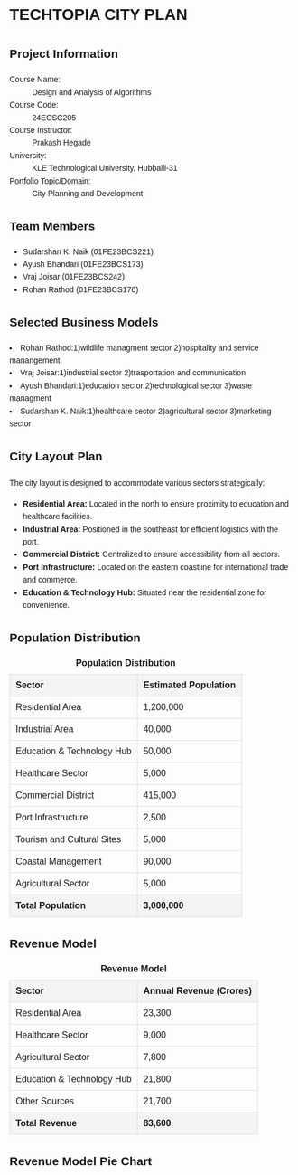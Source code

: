 <html lang="en">
<head>
    <meta charset="UTF-8">
    <meta name="viewport" content="width=device-width, initial-scale=1.0">
    <title>TechTopia City Plan</title>
    <style>
        body {
            font-family: Arial, sans-serif;
            line-height: 1.6;
        }
        table {
            width: 100%;
            border-collapse: collapse;
            margin: 20px 0;
        }
        table th, table td {
            border: 1px solid #ddd;
            padding: 10px;
            text-align: left;
        }
        table th {
            background-color: #f4f4f4;
        }
        table caption {
            font-weight: bold;
            margin-bottom: 10px;
        }
        .info-section, .team-section, .layout-section, .chart-section {
            margin: 20px 0;
        }
        .info-section dl, .team-section ul {
            margin: 10px 0;
        }
        canvas {
            display: block;
            margin: 20px auto;
        }
    </style>
    <script src="https://cdn.jsdelivr.net/npm/chart.js"></script>
</head>
<body>

<h1>TECHTOPIA CITY PLAN</h1>

<section class="info-section">
    <h2>Project Information</h2>
    <dl>
        <dt>Course Name:</dt>
        <dd>Design and Analysis of Algorithms</dd>
        <dt>Course Code:</dt>
        <dd>24ECSC205</dd>
        <dt>Course Instructor:</dt>
        <dd>Prakash Hegade</dd>
        <dt>University:</dt>
        <dd>KLE Technological University, Hubballi-31</dd>
        <dt>Portfolio Topic/Domain:</dt>
        <dd>City Planning and Development</dd>
    </dl>
</section>

<section class="team-section">
    <h2>Team Members</h2>
    <ul>
        <li>Sudarshan K. Naik (01FE23BCS221)</li>
        <li>Ayush Bhandari (01FE23BCS173)</li>
        <li>Vraj Joisar (01FE23BCS242)</li>
        <li>Rohan Rathod (01FE23BCS176)</li>
    </ul>
</section>
<section>
    <h2>Selected Business Models</h2>
    <li>Rohan Rathod:1)wildlife managment sector 2)hospitality and service manangement 
        <a href="./rohan.html"></a>
    </li>
     <li>Vraj Joisar:1)industrial sector 2)trasportation and communication 
    </li>
     <li>Ayush Bhandari:1)education sector 2)technological sector 3)waste managment 
    </li>
     <li>Sudarshan K. Naik:1)healthcare sector 2)agricultural sector 3)marketing sector 
    </li>
</section>

<h2>City Layout Plan</h2>
<section class="layout-section">
    <p>The city layout is designed to accommodate various sectors strategically:</p>
    <ul>
        <li><strong>Residential Area:</strong> Located in the north to ensure proximity to education and healthcare facilities.</li>
        <li><strong>Industrial Area:</strong> Positioned in the southeast for efficient logistics with the port.</li>
        <li><strong>Commercial District:</strong> Centralized to ensure accessibility from all sectors.</li>
        <li><strong>Port Infrastructure:</strong> Located on the eastern coastline for international trade and commerce.</li>
        <li><strong>Education & Technology Hub:</strong> Situated near the residential zone for convenience.</li>
    </ul>
</section>

<h2>Population Distribution</h2>
<table>
    <caption>Population Distribution</caption>
    <thead>
        <tr>
            <th>Sector</th>
            <th>Estimated Population</th>
        </tr>
    </thead>
    <tbody>
        <tr>
            <td>Residential Area</td>
            <td>1,200,000</td>
        </tr>
        <tr>
            <td>Industrial Area</td>
            <td>40,000</td>
        </tr>
        <tr>
            <td>Education & Technology Hub</td>
            <td>50,000</td>
        </tr>
        <tr>
            <td>Healthcare Sector</td>
            <td>5,000</td>
        </tr>
        <tr>
            <td>Commercial District</td>
            <td>415,000</td>
        </tr>
        <tr>
            <td>Port Infrastructure</td>
            <td>2,500</td>
        </tr>
        <tr>
            <td>Tourism and Cultural Sites</td>
            <td>5,000</td>
        </tr>
        <tr>
            <td>Coastal Management</td>
            <td>90,000</td>
        </tr>
        <tr>
            <td>Agricultural Sector</td>
            <td>5,000</td>
        </tr>
        <tr>
            <th>Total Population</th>
            <th>3,000,000</th>
        </tr>
    </tbody>
</table>

<h2>Revenue Model</h2>
<table>
    <caption>Revenue Model</caption>
    <thead>
        <tr>
            <th>Sector</th>
            <th>Annual Revenue (Crores)</th>
        </tr>
    </thead>
    <tbody>
        <tr>
            <td>Residential Area</td>
            <td>23,300</td>
        </tr>
        <tr>
            <td>Healthcare Sector</td>
            <td>9,000</td>
        </tr>
        <tr>
            <td>Agricultural Sector</td>
            <td>7,800</td>
        </tr>
        <tr>
            <td>Education & Technology Hub</td>
            <td>21,800</td>
        </tr>
        <tr>
            <td>Other Sources</td>
            <td>21,700</td>
        </tr>
        <tr>
            <th>Total Revenue</th>
            <th>83,600</th>
        </tr>
    </tbody>
</table>

<h2>Revenue Model Pie Chart</h2>
<section class="chart-section">
    <canvas id="revenueChart" width="400" height="400"></canvas>
</section>

<script>
    const ctx = document.getElementById('revenueChart').getContext('2d');
    const revenueChart = new Chart(ctx, {
        type: 'pie',
        data: {
            labels: ['Residential Area', 'Healthcare Sector', 'Agricultural Sector', 'Education & Technology Hub', 'Other Sources'],
            datasets: [{
                label: 'Revenue (Crores)',
                data: [23300, 9000, 7800, 21800, 21700],
                backgroundColor: ['#ff9999', '#66b3ff', '#99ff99', '#ffcc99', '#c2c2f0'],
                borderWidth: 1
            }]
        },
        options: {
            responsive: true,
            plugins: {
                legend: {
                    position: 'bottom',
                },
            },
        },
    });
</script>

</body>
</html>
